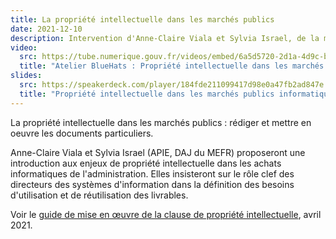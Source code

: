 ```yaml
---
title: La propriété intellectuelle dans les marchés publics
date: 2021-12-10
description: Intervention d'Anne-Claire Viala et Sylvia Israel, de la mission d'appui au patrimoine immatériel de l'État
video:
  src: https://tube.numerique.gouv.fr/videos/embed/6a5d5720-2d1a-4d9c-b578-368ab0126f1b
  title: "Atelier BlueHats : Propriété intellectuelle dans les marchés publics"
slides:
  src: https://speakerdeck.com/player/184fde211099417d98e0a47fb2ad847e
  title: "Propriété intellectuelle dans les marchés publics informatiques"
---
```


La propriété intellectuelle dans les marchés publics : rédiger et mettre en oeuvre les documents particuliers.

Anne-Claire Viala et Sylvia Israel (APIE, DAJ du MEFR) proposeront une introduction aux enjeux de propriété intellectuelle dans les achats informatiques de l'administration.  Elles insisteront sur le rôle clef des directeurs des systèmes d'information dans la définition des besoins d'utilisation et de réutilisation des livrables.

Voir le [guide de mise en œuvre de la clause de propriété intellectuelle](https://www.economie.gouv.fr/files/files/directions_services/apie/propriete_intellectuelle/publications/Guide_CCAG2104.pdf), avril 2021.
